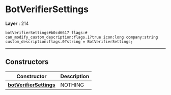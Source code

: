 # BotVerifierSettings

**Layer** : 214

```tl
botVerifierSettings#b0cd6617 flags:# can_modify_custom_description:flags.1?true icon:long company:string custom_description:flags.0?string = BotVerifierSettings;
```

---

## Constructors

| Constructor | Description |
| :---: | :--- |
| [**botVerifierSettings**](constructor/botVerifierSettings) | NOTHING |